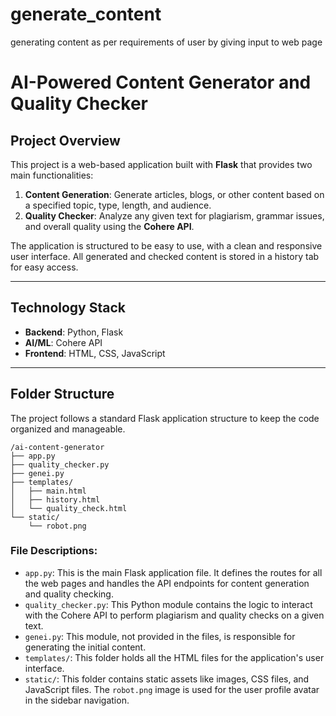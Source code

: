 # generate_content
generating content as per requirements of user by giving input to web page
# AI-Powered Content Generator and Quality Checker

## Project Overview

This project is a web-based application built with **Flask** that provides two main functionalities:

1.  **Content Generation**: Generate articles, blogs, or other content based on a specified topic, type, length, and audience.
2.  **Quality Checker**: Analyze any given text for plagiarism, grammar issues, and overall quality using the **Cohere API**.

The application is structured to be easy to use, with a clean and responsive user interface. All generated and checked content is stored in a history tab for easy access.

-----

## Technology Stack

  * **Backend**: Python, Flask
  * **AI/ML**: Cohere API
  * **Frontend**: HTML, CSS, JavaScript

-----

## Folder Structure

The project follows a standard Flask application structure to keep the code organized and manageable.

```
/ai-content-generator
├── app.py
├── quality_checker.py
├── genei.py
├── templates/
│   ├── main.html
│   ├── history.html
│   └── quality_check.html
└── static/
    └── robot.png
```

### File Descriptions:

  * `app.py`: This is the main Flask application file. It defines the routes for all the web pages and handles the API endpoints for content generation and quality checking.
  * `quality_checker.py`: This Python module contains the logic to interact with the Cohere API to perform plagiarism and quality checks on a given text.
  * `genei.py`: This module, not provided in the files, is responsible for generating the initial content.
  * `templates/`: This folder holds all the HTML files for the application's user interface.
  * `static/`: This folder contains static assets like images, CSS files, and JavaScript files. The `robot.png` image is used for the user profile avatar in the sidebar navigation.
